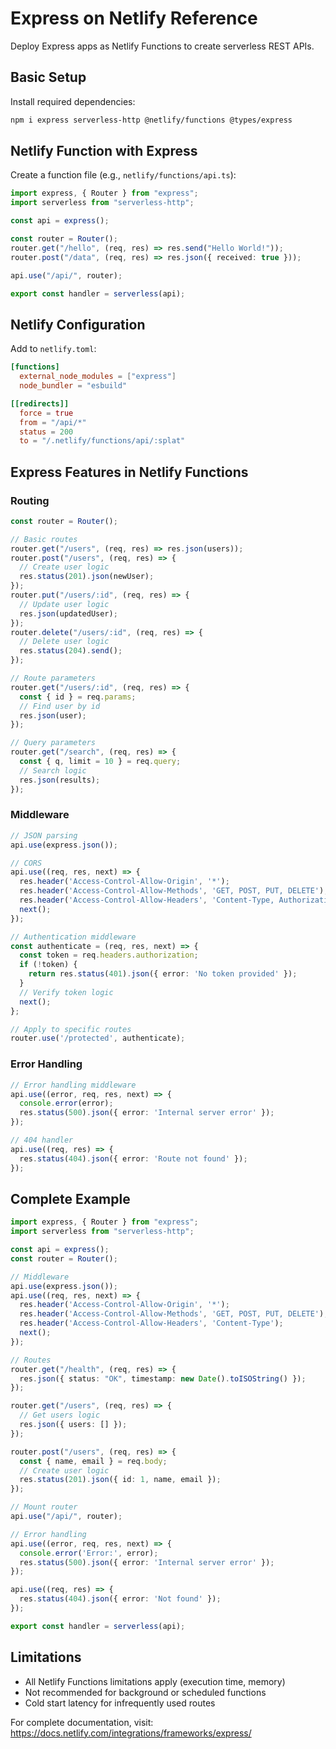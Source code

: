 # Express on Netlify Reference

Deploy Express apps as Netlify Functions to create serverless REST APIs.

## Basic Setup

Install required dependencies:

```bash
npm i express serverless-http @netlify/functions @types/express
```

## Netlify Function with Express

Create a function file (e.g., `netlify/functions/api.ts`):

```typescript
import express, { Router } from "express";
import serverless from "serverless-http";

const api = express();

const router = Router();
router.get("/hello", (req, res) => res.send("Hello World!"));
router.post("/data", (req, res) => res.json({ received: true }));

api.use("/api/", router);

export const handler = serverless(api);
```

## Netlify Configuration

Add to `netlify.toml`:

```toml
[functions]
  external_node_modules = ["express"]
  node_bundler = "esbuild"

[[redirects]]
  force = true
  from = "/api/*"
  status = 200
  to = "/.netlify/functions/api/:splat"
```

## Express Features in Netlify Functions

### Routing

```typescript
const router = Router();

// Basic routes
router.get("/users", (req, res) => res.json(users));
router.post("/users", (req, res) => {
  // Create user logic
  res.status(201).json(newUser);
});
router.put("/users/:id", (req, res) => {
  // Update user logic
  res.json(updatedUser);
});
router.delete("/users/:id", (req, res) => {
  // Delete user logic
  res.status(204).send();
});

// Route parameters
router.get("/users/:id", (req, res) => {
  const { id } = req.params;
  // Find user by id
  res.json(user);
});

// Query parameters
router.get("/search", (req, res) => {
  const { q, limit = 10 } = req.query;
  // Search logic
  res.json(results);
});
```

### Middleware

```typescript
// JSON parsing
api.use(express.json());

// CORS
api.use((req, res, next) => {
  res.header('Access-Control-Allow-Origin', '*');
  res.header('Access-Control-Allow-Methods', 'GET, POST, PUT, DELETE');
  res.header('Access-Control-Allow-Headers', 'Content-Type, Authorization');
  next();
});

// Authentication middleware
const authenticate = (req, res, next) => {
  const token = req.headers.authorization;
  if (!token) {
    return res.status(401).json({ error: 'No token provided' });
  }
  // Verify token logic
  next();
};

// Apply to specific routes
router.use('/protected', authenticate);
```

### Error Handling

```typescript
// Error handling middleware
api.use((error, req, res, next) => {
  console.error(error);
  res.status(500).json({ error: 'Internal server error' });
});

// 404 handler
api.use((req, res) => {
  res.status(404).json({ error: 'Route not found' });
});
```

## Complete Example

```typescript
import express, { Router } from "express";
import serverless from "serverless-http";

const api = express();
const router = Router();

// Middleware
api.use(express.json());
api.use((req, res, next) => {
  res.header('Access-Control-Allow-Origin', '*');
  res.header('Access-Control-Allow-Methods', 'GET, POST, PUT, DELETE');
  res.header('Access-Control-Allow-Headers', 'Content-Type');
  next();
});

// Routes
router.get("/health", (req, res) => {
  res.json({ status: "OK", timestamp: new Date().toISOString() });
});

router.get("/users", (req, res) => {
  // Get users logic
  res.json({ users: [] });
});

router.post("/users", (req, res) => {
  const { name, email } = req.body;
  // Create user logic
  res.status(201).json({ id: 1, name, email });
});

// Mount router
api.use("/api/", router);

// Error handling
api.use((error, req, res, next) => {
  console.error('Error:', error);
  res.status(500).json({ error: 'Internal server error' });
});

api.use((req, res) => {
  res.status(404).json({ error: 'Not found' });
});

export const handler = serverless(api);
```

## Limitations

- All Netlify Functions limitations apply (execution time, memory)
- Not recommended for background or scheduled functions
- Cold start latency for infrequently used routes

For complete documentation, visit: <https://docs.netlify.com/integrations/frameworks/express/>
